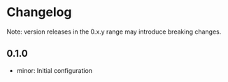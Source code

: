 # Changelog
Note: version releases in the 0.x.y range may introduce breaking changes.

## 0.1.0

- minor: Initial configuration

